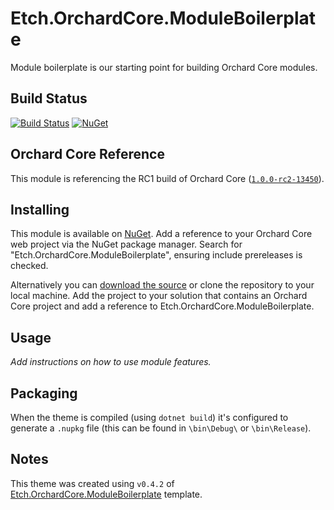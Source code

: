 # Etch.OrchardCore.ModuleBoilerplate

Module boilerplate is our starting point for building Orchard Core modules.

## Build Status

[![Build Status](https://secure.travis-ci.org/etchuk/Etch.OrchardCore.ModuleBoilerplate.png?branch=master)](http://travis-ci.org/etchuk/Etch.OrchardCore.ModuleBoilerplate) [![NuGet](https://img.shields.io/nuget/v/Etch.OrchardCore.ModuleBoilerplate.svg)](https://www.nuget.org/packages/Etch.OrchardCore.ModuleBoilerplate)

## Orchard Core Reference

This module is referencing the RC1 build of Orchard Core ([`1.0.0-rc2-13450`](https://www.nuget.org/packages/OrchardCore.Module.Targets/1.0.0-rc2-13450)).

## Installing

This module is available on [NuGet](https://www.nuget.org/packages/Etch.OrchardCore.ModuleBoilerplate). Add a reference to your Orchard Core web project via the NuGet package manager. Search for "Etch.OrchardCore.ModuleBoilerplate", ensuring include prereleases is checked.

Alternatively you can [download the source](https://github.com/etchuk/Etch.OrchardCore.ModuleBoilerplate/archive/master.zip) or clone the repository to your local machine. Add the project to your solution that contains an Orchard Core project and add a reference to Etch.OrchardCore.ModuleBoilerplate.

## Usage

*Add instructions on how to use module features.*

## Packaging

When the theme is compiled (using `dotnet build`) it's configured to generate a `.nupkg` file (this can be found in `\bin\Debug\` or `\bin\Release`).

## Notes

This theme was created using `v0.4.2` of [Etch.OrchardCore.ModuleBoilerplate](https://github.com/EtchUK/Etch.OrchardCore.ModuleBoilerplate) template.